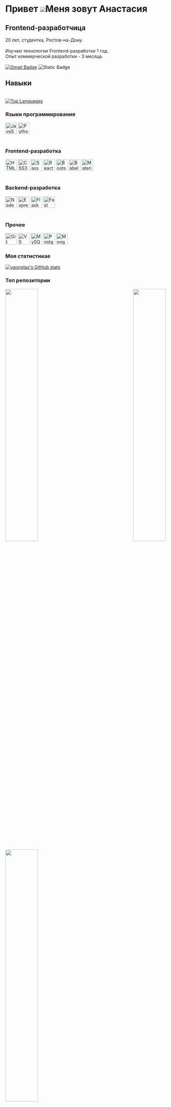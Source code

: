 Привет ![](https://user-images.githubusercontent.com/18350557/176309783-0785949b-9127-417c-8b55-ab5a4333674e.gif)Меня зовут Анастасия
=================================================================================================================================

Frontend-разработчица
---------------------

20 лет, студентка, Ростов-на-Дону. <br /><br />
Изучаю технологии Frontend-разработки 1 год. <br />Опыт коммерческой разработки - 3 месяца.
<br /><br />
[![Gmail Badge](https://img.shields.io/badge/-stasya200411@gmail.com-c14438?style=flat-square&logo=Gmail&logoColor=white&link=mailto:stasya200411@gmail.com)](mailto:stasya200411@gmail.com)  <img alt="Static Badge" src="https://img.shields.io/badge/telegram-26A5E4?style=flat&logo=telegram&logoColor=white&logoSize=auto&label=yaonglax&labelColor=26A5E4&color=ffffff">

### <h2>Навыки</h2>
  <br />
 <a href="https://github.com/yaonglax" align="left"><img src="https://github-readme-stats.vercel.app/api/top-langs/?username=yaonglax&langs_count=10&title_color=ec4899&text_color=ffffff&icon_color=ec4899&bg_color=0f172a&hide_border=true&locale=en&custom_title=Top%20%Languages" alt="Top Languages" /></a>

<p align="left">
<h3>Языки программирования</h3>
<a href="https://developer.mozilla.org/en-US/docs/Web/JavaScript" target="_blank" rel="noreferrer"><img src="https://raw.githubusercontent.com/danielcranney/readme-generator/main/public/icons/skills/javascript-colored.svg" width="36" height="36" alt="JavaScript" /></a>
<a href="https://www.python.org/" target="_blank" rel="noreferrer"><img src="https://raw.githubusercontent.com/danielcranney/readme-generator/main/public/icons/skills/python-colored.svg" width="36" height="36" alt="Python" /></a>
<br />
  <br />
<h3>Frontend-разработка</h3>
<a href="https://developer.mozilla.org/en-US/docs/Glossary/HTML5" target="_blank" rel="noreferrer"><img src="https://raw.githubusercontent.com/danielcranney/readme-generator/main/public/icons/skills/html5-colored.svg" width="36" height="36" alt="HTML5" /></a>
<a href="https://www.w3.org/TR/CSS/#css" target="_blank" rel="noreferrer"><img src="https://raw.githubusercontent.com/danielcranney/readme-generator/main/public/icons/skills/css3-colored.svg" width="36" height="36" alt="CSS3" /></a>
<a href="https://sass-lang.com/" target="_blank" rel="noreferrer"><img src="https://raw.githubusercontent.com/danielcranney/readme-generator/main/public/icons/skills/sass-colored.svg" width="36" height="36" alt="Sass" /></a>
<a href="https://reactjs.org/" target="_blank" rel="noreferrer"><img src="https://raw.githubusercontent.com/danielcranney/readme-generator/main/public/icons/skills/react-colored.svg" width="36" height="36" alt="React" /></a>
<a href="https://getbootstrap.com/" target="_blank" rel="noreferrer"><img src="https://raw.githubusercontent.com/danielcranney/readme-generator/main/public/icons/skills/bootstrap-colored.svg" width="36" height="36" alt="Bootstrap" /></a>
<a href="https://babeljs.io/" target="_blank" rel="noreferrer"><img src="https://raw.githubusercontent.com/danielcranney/readme-generator/main/public/icons/skills/babel-colored.svg" width="36" height="36" alt="Babel" /></a>
<a href="https://mui.com/" target="_blank" rel="noreferrer"><img src="https://raw.githubusercontent.com/danielcranney/readme-generator/main/public/icons/skills/materialui-colored.svg" width="36" height="36" alt="Material UI" /></a>
<br />
  <br />
<h3>Backend-разработка</h3>
<a href="https://nodejs.org/en/" target="_blank" rel="noreferrer"><img src="https://raw.githubusercontent.com/danielcranney/readme-generator/main/public/icons/skills/nodejs-colored.svg" width="36" height="36" alt="NodeJS" /></a>
<a href="https://expressjs.com/" target="_blank" rel="noreferrer"><img src="https://raw.githubusercontent.com/danielcranney/readme-generator/main/public/icons/skills/express-colored.svg" width="36" height="36" alt="Express" /></a>
<a href="https://flask.palletsprojects.com/en/2.0.x/" target="_blank" rel="noreferrer"><img src="https://raw.githubusercontent.com/danielcranney/readme-generator/main/public/icons/skills/flask-colored.svg" width="36" height="36" alt="Flask" /></a>
<a href="https://fastapi.tiangolo.com/" target="_blank" rel="noreferrer"><img src="https://raw.githubusercontent.com/danielcranney/readme-generator/main/public/icons/skills/fastapi-colored.svg" width="36" height="36" alt="Fast API" /></a>
<br />
<br />
<h3>Прочее</h3>
<a href="https://git-scm.com/" target="_blank" rel="noreferrer"><img src="https://raw.githubusercontent.com/danielcranney/readme-generator/main/public/icons/skills/git-colored.svg" width="36" height="36" alt="Git" /></a>
<a href="https://code.visualstudio.com/" target="_blank" rel="noreferrer"><img src="https://raw.githubusercontent.com/danielcranney/readme-generator/main/public/icons/skills/visualstudiocode.svg" width="36" height="36" alt="VS Code" /></a>
<a href="https://www.mysql.com/" target="_blank" rel="noreferrer"><img src="https://raw.githubusercontent.com/danielcranney/readme-generator/main/public/icons/skills/mysql-colored.svg" width="36" height="36" alt="MySQL" /></a>
<a href="https://www.postgresql.org/" target="_blank" rel="noreferrer"><img src="https://raw.githubusercontent.com/danielcranney/readme-generator/main/public/icons/skills/postgresql-colored.svg" width="36" height="36" alt="PostgreSQL" /></a>
</a><a href="https://www.mongodb.com/" target="_blank" rel="noreferrer"><img src="https://raw.githubusercontent.com/danielcranney/readme-generator/main/public/icons/skills/mongodb-colored.svg" width="36" height="36" alt="MongoDB" /></a>
<br />
<h3>Моя статистикае</h3>
</p>
 <a href="http://www.github.com/yaonglax"><img src="https://github-readme-stats.vercel.app/api?username=yaonglax&show_icons=true&hide=&count_private=true&title_color=ec4899&text_color=ffffff&icon_color=ec4899&bg_color=0f172a&hide_border=true&show_icons=true" alt="yaonglax's GitHub stats" /></a>

<br />
<h3>Топ репозитории</h3>

<div width="100%" align="center"><a href="https://github.com/yaonglax/online-store" align="left"><img align="left" width="45%" src="https://github-readme-stats.vercel.app/api/pin/?username=yaonglax&repo=online-store&title_color=ec4899&text_color=ffffff&icon_color=ec4899&bg_color=0f172a&hide_border=true&locale=en" /></a><a href="https://github.com/yaonglax/desktop-music-player" align="right"><img align="right" width="45%" src="https://github-readme-stats.vercel.app/api/pin/?username=yaonglax&repo=desktop-music-player&title_color=ec4899&text_color=ffffff&icon_color=ec4899&bg_color=0f172a&hide_border=true&locale=en" /></a></div>
<br /><br /><br /><br /><br /><br /><br />
<div width="100%" align="center"><a href="https://github.com/yaonglax/recipe-finder" align="left"><img align="left" width="45%" src="https://github-readme-stats.vercel.app/api/pin/?username=yaonglax&repo=recipe-finder&title_color=ec4899&text_color=ffffff&icon_color=ec4899&bg_color=0f172a&hide_border=true&locale=en" /></a></div>
